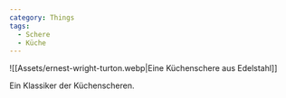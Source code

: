 ```yaml
---
category: Things
tags:
  - Schere
  - Küche
---
```


![[Assets/ernest-wright-turton.webp|Eine Küchenschere aus Edelstahl]]

Ein Klassiker der Küchenscheren.
